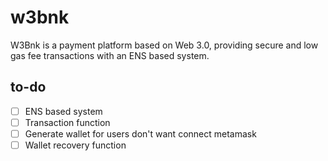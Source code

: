 # w3bnk
W3Bnk is a payment platform based on Web 3.0, providing secure and low gas fee transactions with an ENS based system.

## to-do
- [ ] ENS based system
- [ ] Transaction function 
- [ ] Generate wallet for users don't want connect metamask
- [ ] Wallet recovery function
